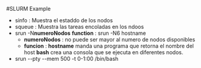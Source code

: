 #SLURM Example

+ sinfo : Muestra el estaddo de los nodos 
+ squeue : Muestra las tareas encoladas en los ndoos
+ srun -N**numeroNodos** **function** : srun -N6 hostname
    - **numeroNodos** : no puede ser mayor al numero de nodos disponibles
    - **funcion** : 
        **hostname** manda una programa que retorna el nombre del host
        **bash** crea una consola que se ejecuta en diferentes nodos.
+ srun --pty --mem 500 -t 0-1:00 /bin/bash 
